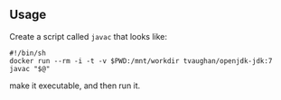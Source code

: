 ## Usage

Create a script called `javac` that looks like:

    #!/bin/sh
    docker run --rm -i -t -v $PWD:/mnt/workdir tvaughan/openjdk-jdk:7 javac "$@"

make it executable, and then run it.
